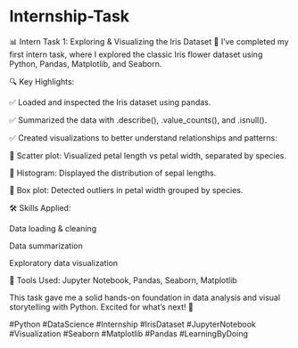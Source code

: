 # Internship-Task
📊 Intern Task 1: Exploring & Visualizing the Iris Dataset 🌸
I’ve completed my first intern task, where I explored the classic Iris flower dataset using Python, Pandas, Matplotlib, and Seaborn.

🔍 Key Highlights:

✅ Loaded and inspected the Iris dataset using pandas.

✅ Summarized the data with .describe(), .value_counts(), and .isnull().

✅ Created visualizations to better understand relationships and patterns:

🔹 Scatter plot: Visualized petal length vs petal width, separated by species.

🔹 Histogram: Displayed the distribution of sepal lengths.

🔹 Box plot: Detected outliers in petal width grouped by species.

🛠 Skills Applied:

Data loading & cleaning

Data summarization

Exploratory data visualization

📁 Tools Used: Jupyter Notebook, Pandas, Seaborn, Matplotlib

This task gave me a solid hands-on foundation in data analysis and visual storytelling with Python.
Excited for what’s next! 🚀

#Python #DataScience #Internship #IrisDataset #JupyterNotebook #Visualization #Seaborn #Matplotlib #Pandas #LearningByDoing
